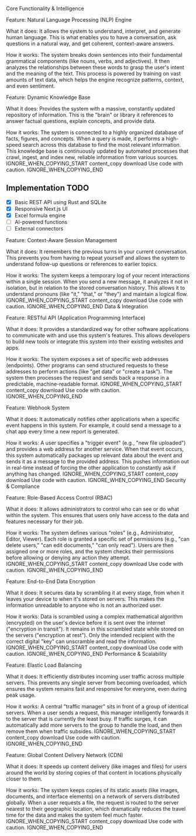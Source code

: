 Core Functionality & Intelligence

Feature: Natural Language Processing (NLP) Engine

What it does: 
It allows the system to understand, interpret, and generate human language. This is what enables you to have a conversation, ask questions in a natural way, and get coherent, context-aware answers.

How it works: 
The system breaks down sentences into their fundamental grammatical components (like nouns, verbs, and adjectives). It then analyzes the relationships between these words to grasp the user's intent and the meaning of the text. This process is powered by training on vast amounts of text data, which helps the engine recognize patterns, context, and even sentiment.


Feature: Dynamic Knowledge Base

What it does: 
Provides the system with a massive, constantly updated repository of information. This is the "brain" or library it references to answer factual questions, explain concepts, and provide data.

How it works: 
The system is connected to a highly organized database of facts, figures, and concepts. When a query is made, it performs a high-speed search across this database to find the most relevant information. This knowledge base is continuously updated by automated processes that crawl, ingest, and index new, reliable information from various sources.
IGNORE_WHEN_COPYING_START
content_copy
download
Use code with caution.
IGNORE_WHEN_COPYING_END

## Implementation TODO

- [x] Basic REST API using Rust and SQLite
- [x] Responsive Next.js UI
- [x] Excel formula engine
- [ ] AI-powered functions
- [ ] External connectors

Feature: Context-Aware Session Management

What it does: 
It remembers the previous turns in your current conversation. This prevents you from having to repeat yourself and allows the system to understand follow-up questions or references to earlier topics.

How it works: 
The system keeps a temporary log of your recent interactions within a single session. When you send a new message, it analyzes it not in isolation, but in relation to the stored conversation history. This allows it to understand pronouns (like "it," "that," or "they") and maintain a logical flow.
IGNORE_WHEN_COPYING_START
content_copy
download
Use code with caution.
IGNORE_WHEN_COPYING_END
Data & Integration

Feature: RESTful API (Application Programming Interface)

What it does: 
It provides a standardized way for other software applications to communicate with and use this system's features. This allows developers to build new tools or integrate this system into their existing websites and apps.

How it works: 
The system exposes a set of specific web addresses (endpoints). Other programs can send structured requests to these addresses to perform actions (like "get data" or "create a task"). The system then processes the request and sends back a response in a predictable, machine-readable format.
IGNORE_WHEN_COPYING_START
content_copy
download
Use code with caution.
IGNORE_WHEN_COPYING_END

Feature: Webhook System

What it does: 
It automatically notifies other applications when a specific event happens in this system. For example, it could send a message to a chat app every time a new report is generated.

How it works: 
A user specifies a "trigger event" (e.g., "new file uploaded") and provides a web address for another service. When that event occurs, this system automatically packages up relevant data about the event and sends it as a message to the provided address. This pushes information out in real-time instead of forcing the other application to constantly ask if anything has changed.
IGNORE_WHEN_COPYING_START
content_copy
download
Use code with caution.
IGNORE_WHEN_COPYING_END
Security & Compliance

Feature: Role-Based Access Control (RBAC)

What it does: 
It allows administrators to control who can see or do what within the system. This ensures that users only have access to the data and features necessary for their job.

How it works: 
The system defines various "roles" (e.g., Administrator, Editor, Viewer). Each role is granted a specific set of permissions (e.g., "can delete users," "can edit documents," "can only read"). Users are then assigned one or more roles, and the system checks their permissions before allowing or denying any action they attempt.
IGNORE_WHEN_COPYING_START
content_copy
download
Use code with caution.
IGNORE_WHEN_COPYING_END

Feature: End-to-End Data Encryption

What it does: 
It secures data by scrambling it at every stage, from when it leaves your device to when it's stored on servers. This makes the information unreadable to anyone who is not an authorized user.

How it works: 
Data is scrambled using a complex mathematical algorithm (encrypted) on the user's device before it is sent over the internet ("encryption in transit"). It remains in this scrambled state while stored on the servers ("encryption at rest"). Only the intended recipient with the correct digital "key" can unscramble and read the information.
IGNORE_WHEN_COPYING_START
content_copy
download
Use code with caution.
IGNORE_WHEN_COPYING_END
Performance & Scalability

Feature: Elastic Load Balancing

What it does: 
It efficiently distributes incoming user traffic across multiple servers. This prevents any single server from becoming overloaded, which ensures the system remains fast and responsive for everyone, even during peak usage.

How it works: 
A central "traffic manager" sits in front of a group of identical servers. When a user sends a request, this manager intelligently forwards it to the server that is currently the least busy. If traffic surges, it can automatically add more servers to the group to handle the load, and then remove them when traffic subsides.
IGNORE_WHEN_COPYING_START
content_copy
download
Use code with caution.
IGNORE_WHEN_COPYING_END

Feature: Global Content Delivery Network (CDN)

What it does: 
It speeds up content delivery (like images and files) for users around the world by storing copies of that content in locations physically closer to them.

How it works: 
The system keeps copies of its static assets (like images, documents, and interface elements) on a network of servers distributed globally. When a user requests a file, the request is routed to the server nearest to their geographic location, which dramatically reduces the travel time for the data and makes the system feel much faster.
IGNORE_WHEN_COPYING_START
content_copy
download
Use code with caution.
IGNORE_WHEN_COPYING_END